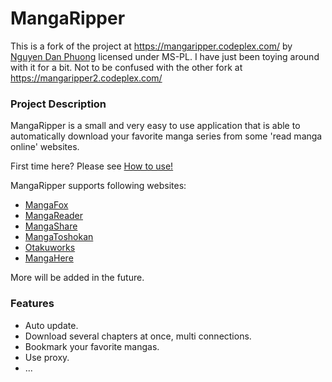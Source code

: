 MangaRipper
===

This is a fork of the project at https://mangaripper.codeplex.com/ by [Nguyen Dan Phuong](https://www.codeplex.com/site/users/view/NguyenDanPhuong "CodePlex - NguyenDanPhuong") licensed under MS-PL. I have just been toying around with it for a bit.
Not to be confused with the other fork at https://mangaripper2.codeplex.com/

### Project Description
MangaRipper is a small and very easy to use application that is able to automatically download your favorite manga series from some 'read manga online' websites.

First time here? Please see [How to use!](http://mangaripper.codeplex.com/documentation "")

MangaRipper supports following websites:

* [MangaFox](http://www.mangafox.com/ "")
* [MangaReader](http://www.mangareader.net/ "")
* [MangaShare](http://read.mangashare.com/ "")
* [MangaToshokan](http://www.mangatoshokan.com/ "")
* [Otakuworks](http://www.otakuworks.com/ "")
* [MangaHere](http://www.mangahere.co/ "")

More will be added in the future.

### Features

* Auto update.
* Download several chapters at once, multi connections.
* Bookmark your favorite mangas.
* Use proxy.
* ...


